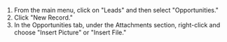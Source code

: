 
1. From the main menu, click on "Leads" and then select "Opportunities."
2. Click "New Record."
3. In the Opportunities tab, under the Attachments section, right-click and choose "Insert Picture" or "Insert File."